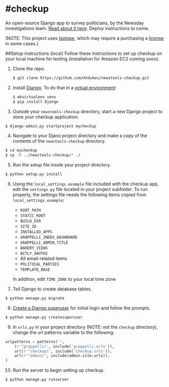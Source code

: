#checkup
=======

An open-source Django app to survey politicians, by the Newsday investigations team. [Read about it here](http://newsday.github.io). Deploy instructions to come.

(NOTE: This project uses [Isotope](http://isotope.metafizzy.co/), which may require a purchasing a [license](http://isotope.metafizzy.co/docs/license.html) in some cases.)

##Setup instructions (local)
Follow these instructions to set up checkup on your local machine for testing (installation for Amazon EC2 coming soon).

1. Clone the repo.
   ```bash
   $ git clone https://github.com/mtdukes/newstools-checkup.git
   ```
2. Install [Django](https://docs.djangoproject.com/en/1.7/intro/install/). To do that in a [virtual environment](http://docs.python-guide.org/en/latest/dev/virtualenvs/):
   ```bash
   $ mkvirtualenv venv
   $ pip install Django
   ```

3. Outside your ```newstools-checkup``` directory, start a new Django project to store your checkup application.
```bash
$ django-admin.py startproject mycheckup
```

4. Navigate to your Djano project directory and make a copy of the contents of the ```newstools-checkup``` directory.
```bash
$ cd mycheckup
$ cp -R ../newstools-checkup/* ./
```

5. Run the setup file inside your project directory.
```bash
$ python setup.py install
```
6. Using the ```local_settings.example``` file included with the checkup app, edit the ```settings.py``` file located in your project subfolder. To run properly, the settings file needs the following items copied from ```local_settings.example```:
   * ```ROOT_PATH```
   * ```STATIC_ROOT```
   * ```BUILD_DIR```
   * ```SITE_ID```
   * ```INSTALLED_APPS``` 
   * ```GRAPPELLI_INDEX_DASHBOARD```
   * ```GRAPPELLI_ADMIN_TITLE```
   * ```BAKERY_VIEWS```
   * ```BITLY_OAUTH2```
   * All email-related items
   * ```POLITICAL_PARTIES```
   * ```TEMPLATE_BASE```
   
   In addition, edit ```TIME_ZONE``` to your local time zone
7. Tell Django to create database tables.
```bash
$ python manage.py migrate
```
8. [Create a Django superuser](https://docs.djangoproject.com/en/1.7/intro/tutorial02/) for initial login and follow the prompts.
```bash
$ python manage.py createsuperuser
```
9. In ```urls.py``` in your project directory (NOTE: *not* the ```checkup``` directory), change the url patterns variable to the following:
```python
urlpatterns = patterns('',
    (r'^grappelli/', include('grappelli.urls')),
    url(r'^checkup/', include('checkup.urls')),
    url(r'^admin/', include(admin.site.urls)),
)
```
10. Run the server to begin setting up checkup.
```bash
$ python manage.py runserver
```